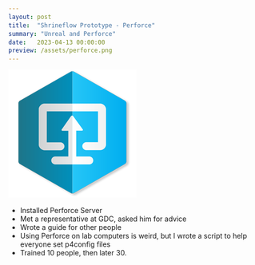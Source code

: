 ```yaml
---
layout: post
title:  "Shrineflow Prototype - Perforce"
summary: "Unreal and Perforce"
date:   2023-04-13 00:00:00
preview: /assets/perforce.png
---
```


![Picture 1](/assets/perforce.png)

* Installed Perforce Server
* Met a representative at GDC, asked him for advice 
* Wrote a guide for other people
* Using Perforce on lab computers is weird, but I wrote a script to help everyone set p4config files
* Trained 10 people, then later 30.
